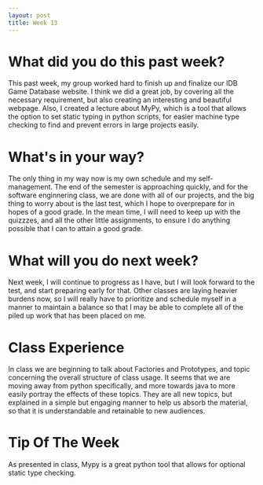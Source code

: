 ```yaml
---
layout: post
title: Week 13
---
```

# What did you do this past week?

This past week, my group worked hard to finish up and finalize our IDB Game Database website. I think we did a great job, by covering all the necessary requirement, but also creating an interesting and beautiful webpage. Also, I created a lecture about MyPy, which is a tool that allows the option to set static typing in python scripts, for easier machine type checking to find and prevent errors in large projects easily. 

# What's in your way?

The only thing in my way now is my own schedule and my self-management. The end of the semester is approaching quickly, and for the software enginnering class, we are done with all of our projects, and the big thing to worry about is the last test, which I hope to overprepare for in hopes of a good grade. In the mean time, I will need to keep up with the quizzzes, and all the other little assignments, to ensure I do anything possible that I can to attain a good grade.

# What will you do next week?

Next week, I will continue to progress as I have, but I will look forward to the test, and start preparing early for that. Other classes are laying heavier burdens now, so I will really have to prioritize and schedule myself in a manner to maintain a balance so that I may be able to complete all of the piled up work that has been placed on me.

# Class Experience

In class we are beginning to talk about Factories and Prototypes, and topic concerning the overall structure of class usage. It seems that we are moving away from python specifically, and more towards java to more easily portray the effects of these topics. They are all new topics, but explained in a simple but engaging manner to help us absorb the material, so that it is understandable and retainable to new audiences.

# Tip Of The Week

As presented in class, Mypy is a great python tool that allows for optional static type checking. 
